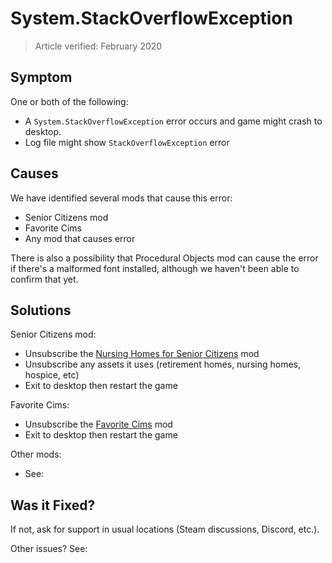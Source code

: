 # System.StackOverflowException

> Article verified: February 2020

## Symptom

One or both of the following:

* A `System.StackOverflowException` error occurs and game might crash to desktop.
* Log file might show `StackOverflowException` error

## Causes

We have identified several mods that cause this error:

* Senior Citizens mod
* Favorite Cims
* Any mod that causes [](Invalid-list-detected.md) error

There is also a possibility that Procedural Objects mod can cause the error if there's a malformed font installed,
although we haven't been able to confirm that yet.

## Solutions

Senior Citizens mod:

* Unsubscribe the [Nursing Homes for Senior Citizens](https://steamcommunity.com/sharedfiles/filedetails/?id=554232266)
  mod
* Unsubscribe any assets it uses (retirement homes, nursing homes, hospice, etc)
* Exit to desktop then restart the game

Favorite Cims:

* Unsubscribe the [Favorite Cims](https://steamcommunity.com/sharedfiles/filedetails/?id=426460372) mod
* Exit to desktop then restart the game

Other mods:

* See: [](Invalid-list-detected.md)

## Was it Fixed?

If not, ask for support in usual locations (Steam discussions, Discord, etc.).

Other issues? See: [](Troubleshooting.md)
